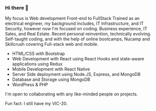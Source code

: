 ### Hi there 👋

My focus is Web development Front-end to FullStack
Trained as an electrical engineer, my background includes, IT Infrastructure, and IT Security, however now I'm focused on coding. 
Business experience, IT Sales, and Real Estate.
Recent personal reinvention, technically evolving. 
Self-taught coding, and with the help of online bootcamps, Nucamp and Skillcrush covering Full-stack web and mobile.
- HTML/CSS with Bootstrap
- Web Development with React using React Hooks and state-aware applications using Redux
- Mobile Development with React Native
- Server Side deployment using Node.JS, Express, and MongoDB
- Database and Storage using MongoDB
- WordPress & PHP

I'm open to collaborating with any like-minded people on projects. 

Fun fact: I still have my VIC-20.
